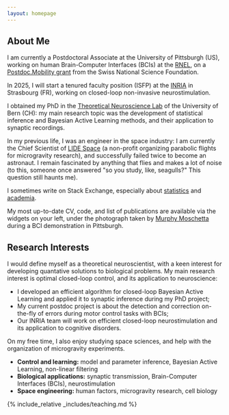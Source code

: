```yaml
---
layout: homepage
---
```


## About Me

I am currently a Postdoctoral Associate at the University of Pittsburgh (US), working on human Brain-Computer Interfaces (BCIs) at the <a href="https://www.rnel.pitt.edu/">RNEL</a>, on a <a href="https://www.snf.ch/en/XIZpfY3iVS5KRRoD/funding/careers/postdoc-mobility">Postdoc.Mobility grant</a> from the Swiss National Science Foundation.

In 2025, I will start a tenured faculty position (ISFP) at the <a href="https://www.inria.fr/en">INRIA</a> in Strasbourg (FR), working on closed-loop non-invasive neurostimulation.

I obtained my PhD in the <a href="https://physiologie.unibe.ch/~pfister/group/">Theoretical Neuroscience Lab</a> of the University of Bern (CH): my main research topic was the development of statistical inference and Bayesian Active Learning methods, and their application to synaptic recordings.

In my previous life, I was an engineer in the space industry: I am currently the Chief Scientist of <a href="https://lide.space/">LIDE Space</a> (a non-profit organizing parabolic flights for microgravity research), and successfully failed twice to become an astronaut. I remain fascinated by anything that flies and makes a lot of noise (to this, someone once answered "so you study, like, seagulls?" This question still haunts me).

I sometimes write on Stack Exchange, especially about <a href="https://stats.stackexchange.com/users/271601/camille-gontier">statistics</a> and <a href="https://academia.stackexchange.com/users/123985/camille-gontier">academia</a>.

My most up-to-date CV, code, and list of publications are available via the widgets on your left, under the photograph taken by <a href="http://www.murphymoschetta.com/">Murphy Moschetta</a> during a BCI demonstration in Pittsburgh.



## Research Interests

I would define myself as a theoretical neuroscientist, with a keen interest for developing quantative solutions to biological problems. My main research interest is optimal closed-loop control, and its application to neuroscience:
- I developed an efficient algorithm for closed-loop Bayesian Active Learning and applied it to synaptic inference during my PhD project;
- My current postdoc project is about the detection and correction on-the-fly of errors during motor control tasks with BCIs;
- Our INRIA team will work on efficient closed-loop neurostimulation and its application to cognitive disorders.

On my free time, I also enjoy studying space sciences, and help with the organization of microgravity experiments.

- **Control and learning:** model and parameter inference, Bayesian Active Learning, non-linear filtering
- **Biological applications:** synaptic transmission, Brain-Computer Interfaces (BCIs), neurostimulation
- **Space engineering:** human factors, microgravity research, cell biology

{% include_relative _includes/teaching.md %}
